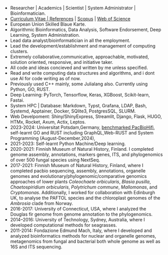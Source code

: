 - Researcher | Academics | Scientist | System Administrator | Bioinformatician.
- [Curriculum Vitae | References](https://drive.google.com/file/d/1MljSFnaq27_ASDBsA9y3MG6intrOcGSU/view?usp=sharing) | [Scopus](https://www.scopus.com/authid/detail.uri?authorId=36633064300) | [Web of Science](https://www.webofscience.com/wos/author/record/1149035) 
- European Union Skilled Blaue Karte. 
- Algorithmic Bioinformatics, Data Analysis, Software Endorsement, Deep Learning, System Administration.
- Lead data analyst/bioinformatician in	all the employment.
- Lead the development/establishment and management of computing clusters. 
- Extremely collaborative,communicative, approachable, motivated, solution oriented, responsive, and initiative taker.
- All code and ideas concieved and written by me unless specified.
- Read and write computing data structures and algorithms, and i dont use AI for code writing as of now.
- Previously used C++ mainly, some Julialang also. Currently using Python, GO, RUST. 
- Deep Learning: PyTorch, Tensorflow, Keras, XGBoost, Scikit-learn, Fastai.
- System HPC | Database: Markdown, Typst, Grafana, LDAP, Bash, Systemd, Apptainer, Docker, SQlite3, PostgresSQL, SLURM.
- Web Develpoment: Shiny/ShinyExpress, Streamlit, Django, Flask, HUGO, HTMx, Rocket, Axum, Actix, Leptos.
- 2023-2024: Universitat Potsdam,Germany, [benchmarked PacBioHifi](https://github.com/applicativesystem/genomeassembly-pacbiohifi), self-learnt GO and RUST including GraphQL,Web-RUST and System Programming (August-December,2024), 
- 2021-2023: Self-learnt Python Machine/Deep learning. 
- 2020-2021: Finnish Museum of Natural History, Finland. I completed genome assembly, annotations, markers genes, ITS, and phylogenomics of over 500 fungal species using NextSeq.
- 2017-2021: Finnish Museum of Natural History, Finland, where I completed pacbio sequencing, assembly, annotations, organelle genomes and evolutionary/phylogenomic/comparative genomics approaches of lower plants *Coleochaete orbicularis*, *Blasia pusilla*, *Chaetospiridium orbicularis*, *Polytrichum commune*, *Mallomonas*, and *Cryptomonas*. Additionally, I worked for collaboration with Edinburgh UK, to analyse the PAFTOL species and the chloroplast genomes of the *Ambrosia* clade from Norway.
- 2016-2017: University of Connecticut, USA, where I analyzed the Douglas fir genome from genome annotation to the phylogenomics.
- 2014–2016: University of Technology, Sydney, Australia, where I developed computational methods for seagrasses.
- 2011-2014: Fondazione Edmund Mach, Italy, where I developed and analyzed bioinformatics methods for nuclear and organelle genomes, metagenomics from fungal and bacterial both whole genome as well as 16S and ITS sequencing.

